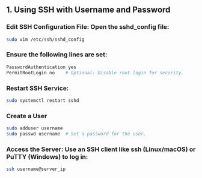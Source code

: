 
## 1. Using SSH with Username and Password
### Edit SSH Configuration File: Open the sshd_config file:
```bash
sudo vim /etc/ssh/sshd_config
```
### Ensure the following lines are set:
```bash
PasswordAuthentication yes
PermitRootLogin no    # Optional: Disable root login for security.
```
### Restart SSH Service:
```bash
sudo systemctl restart sshd
```
### Create a User
```bash
sudo adduser username
sudo passwd username  # Set a password for the user.
```
### Access the Server: Use an SSH client like ssh (Linux/macOS) or PuTTY (Windows) to log in:
```bash
ssh username@server_ip
```
